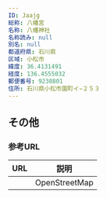 ```yaml
---
ID: Jaajg
総称: 八幡宮
名称: 八幡神社
名称読み: null
別名: null
都道府県: 石川県
区域: 小松市
緯度: 36.4131491
経度: 136.4555032
郵便番号: 9230801
住所: 石川県小松市園町イ−２５３
---
```


## その他

### 参考URL

| URL | 説明          |
| --- | ------------- |
|     | OpenStreetMap |
